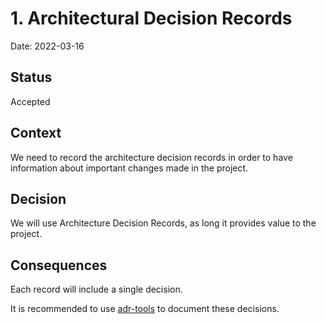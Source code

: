 # 1. Architectural Decision Records

Date: 2022-03-16

## Status

Accepted

## Context

We need to record the architecture decision records in order to have information about important 
changes made in the project.

## Decision

We will use Architecture Decision Records, as long it provides value to the project.

## Consequences

Each record will include a single decision.

It is recommended to use [adr-tools](https://github.com/npryce/adr-tools) to document these decisions.
